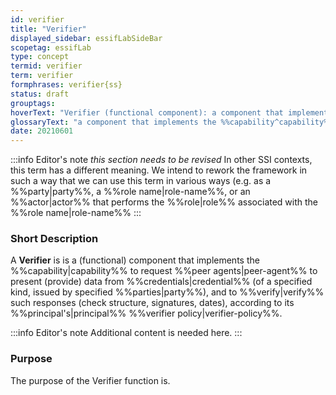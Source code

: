 ```yaml
---
id: verifier
title: "Verifier"
displayed_sidebar: essifLabSideBar
scopetag: essifLab
type: concept
termid: verifier
term: verifier
formphrases: verifier{ss}
status: draft
grouptags:
hoverText: "Verifier (functional component): a component that implements the Capability to request Peer Agents to present (provide) data from credentials (of a specified kind, issued by specified Parties), and to verify such responses (check structure, signatures, dates), according to its Principal's Verifier Policy."
glossaryText: "a component that implements the %%capability^capability%% to request %%peer agents^peer-agent%% to present (provide) data from credentials (of a specified kind, issued by specified %%parties^party%%), and to verify such responses (check structure, signatures, dates), according to its %%principal^principal%%'s %%verifier policy^verifier-policy%%."
date: 20210601
---
```


:::info Editor's note
*this section needs to be revised*
In other SSI contexts, this term has a different meaning. We intend to rework the framework in such a way that we can use this term in various ways (e.g. as a %%party|party%%, a %%role name|role-name%%, or an %%actor|actor%% that performs the %%role|role%% associated with the %%role name|role-name%%
:::

### Short Description
A **Verifier** is is a (functional) component that implements the %%capability|capability%% to request %%peer agents|peer-agent%% to present (provide) data from %%credentials|credential%% (of a specified kind, issued by specified %%parties|party%%), and to %%verify|verify%% such responses (check structure, signatures, dates), according to its %%principal's|principal%% %%verifier policy|verifier-policy%%.

:::info Editor's note
Additional content is needed here.
:::

### Purpose
The purpose of the Verifier function is.
